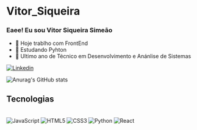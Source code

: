 # Vitor_Siqueira



### Eaee! Eu sou Vitor Siqueira Simeão

- 🔭 Hoje trablho com FrontEnd
- 🌱 Estudando Pyhton
- 👯 Ultimo ano de Técnico em Desenvolvimento e Anánlise de Sistemas
 
[![Linkedin](https://img.shields.io/badge/LinkedIn-0077B5?style=for-the-badge&logo=linkedin&logoColor=white)](https://www.linkedin.com/in/vitor-siqueira-simeao-ba3317274/)
   

![Anurag's GitHub stats](https://github-readme-stats.vercel.app/api?username=vitorSiqueira&show_icons=true&theme=radical)

## Tecnologias 

<div style="display: inline_block"><br/>
  <img align="center" alt="JavaScript" src="https://img.shields.io/badge/JavaScript-F7DF1E?style=for-the-badge&logo=javascript&logoColor=black">
  <img align="center" alt="HTML5" src="https://img.shields.io/badge/HTML5-E34F26?style=for-the-badge&logo=html5&logoColor=white">
   <img align="center" alt="CSS3" src="https://img.shields.io/badge/CSS3-1572B6?style=for-the-badge&logo=css3&logoColor=white">
   <img align="center" alt="Python" src="https://img.shields.io/badge/Python-14354C?style=for-the-badge&logo=python&logoColor=white">
 <img align="center" alt="React" src="https://img.shields.io/badge/React-20232A?style=for-the-badge&logo=react&logoColor=61DAFB">
 <div/>
